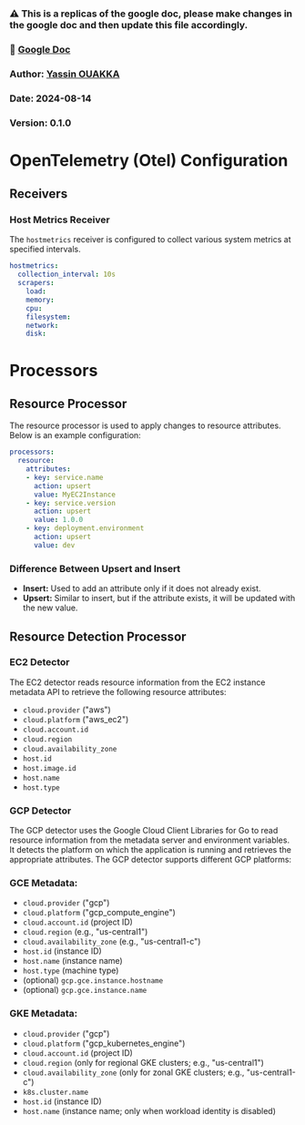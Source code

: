 ### ⚠️ This is a replicas of the google doc, please make changes in the google doc and then update this file accordingly.
### 📝 [Google Doc](https://docs.google.com/document/d/1K7qzbLeYF_2NW5dYGS3RYh4zg3wSdH8oFz1iXqNa7_M/edit?usp=sharing)
### Author: [Yassin OUAKKA](https://github.com/yassinouk)
### Date: 2024-08-14
### Version: 0.1.0
# OpenTelemetry (Otel) Configuration

## Receivers

### Host Metrics Receiver

The `hostmetrics` receiver is configured to collect various system metrics at specified intervals.
```yaml
hostmetrics:
  collection_interval: 10s
  scrapers:
    load:
    memory:
    cpu:
    filesystem:
    network:
    disk:
```

# Processors

## Resource Processor

The resource processor is used to apply changes to resource attributes. Below is an example configuration:

```yaml
processors:
  resource:
    attributes:
    - key: service.name
      action: upsert
      value: MyEC2Instance
    - key: service.version
      action: upsert
      value: 1.0.0
    - key: deployment.environment
      action: upsert
      value: dev
```
### Difference Between Upsert and Insert

- **Insert:** Used to add an attribute only if it does not already exist.
- **Upsert:** Similar to insert, but if the attribute exists, it will be updated with the new value.

## Resource Detection Processor
### EC2 Detector

The EC2 detector reads resource information from the EC2 instance metadata API to retrieve the following resource attributes:

- `cloud.provider` ("aws")
- `cloud.platform` ("aws_ec2")
- `cloud.account.id`
- `cloud.region`
- `cloud.availability_zone`
- `host.id`
- `host.image.id`
- `host.name`
- `host.type`

### GCP Detector

The GCP detector uses the Google Cloud Client Libraries for Go to read resource information from the metadata server and environment variables. It detects the platform on which the application is running and retrieves the appropriate attributes. The GCP detector supports different GCP platforms:

### GCE Metadata:

- `cloud.provider` ("gcp")
- `cloud.platform` ("gcp_compute_engine")
- `cloud.account.id` (project ID)
- `cloud.region` (e.g., "us-central1")
- `cloud.availability_zone` (e.g., "us-central1-c")
- `host.id` (instance ID)
- `host.name` (instance name)
- `host.type` (machine type)
- (optional) `gcp.gce.instance.hostname`
- (optional) `gcp.gce.instance.name`

### GKE Metadata:

- `cloud.provider` ("gcp")
- `cloud.platform` ("gcp_kubernetes_engine")
- `cloud.account.id` (project ID)
- `cloud.region` (only for regional GKE clusters; e.g., "us-central1")
- `cloud.availability_zone` (only for zonal GKE clusters; e.g., "us-central1-c")
- `k8s.cluster.name`
- `host.id` (instance ID)
- `host.name` (instance name; only when workload identity is disabled)